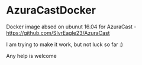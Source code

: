 # AzuraCastDocker
Docker image absed on ubunut 16.04 for AzuraCast - https://github.com/SlvrEagle23/AzuraCast

I am trying to make it work, but not luck so far :)

Any help is welcome 
